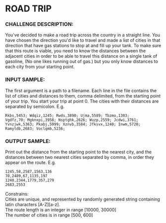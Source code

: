 # ROAD TRIP

### CHALLENGE DESCRIPTION:

You've decided to make a road trip across the country in a straight line. You have chosen the direction you'd like to travel and made a list of cities in that direction that have gas stations to stop at and fill up your tank. To make sure that this route is viable, you need to know the distances between the adjacent cities in order to be able to travel this distance on a single tank of gasoline, (No one likes running out of gas.) but you only know distances to each city from your starting point.

### INPUT SAMPLE:

The first argument is a path to a filename. Each line in the file contains the list of cities and distances to them, comma delimited, from the starting point of your trip. You start your trip at point 0. The cities with their distances are separated by semicolon. E.g.

```
Rkbs,5453; Wdqiz,1245; Rwds,3890; Ujma,5589; Tbzmo,1303;
Vgdfz,70; Mgknxpi,3958; Nsptghk,2626; Wuzp,2559; Jcdwi,3761;
Yvnzjwk,5363; Pkabj,5999; Xznvb,3584; Jfksvx,1240; Inwm,5720;
Ramytdb,2683; Voclqmb,5236;
```

### OUTPUT SAMPLE:

Print out the distance from the starting point to the nearest city, and the distances between two nearest cities separated by comma, in order they appear on the route. E.g.

```
1245,58,2587,1563,136
70,2489,67,1135,197
1240,2344,1779,357,279
2683,2553
```

Constrains:  
Cities are unique, and represented by randomly generated string containing latin characters [A-Z][a-z].  
The route length is an integer in range [10000, 30000]  
The number of cities is in range [500, 600]